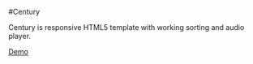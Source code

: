 #Century

Century is responsive HTML5 template with working sorting and audio player.

[Demo](http://githubprofile.github.com/century)
